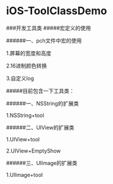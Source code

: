 # iOS-ToolClassDemo
###开发工具类
#####宏定义的使用

######一、pch文件中宏的使用

1.屏幕的宽度和高度

2.16进制颜色转换

3.自定义log


#####目前包含一下工具类：

######一、NSString的扩展类

1.NSString+tool

######二、UIView的扩展类

1.UIView+tool

2.UIView+EmptyShow

######三、UIImage的扩展类

1.UIImage+tool